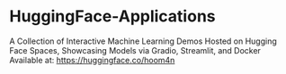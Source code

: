 # HuggingFace-Applications
A Collection of Interactive Machine Learning Demos Hosted on Hugging Face Spaces, Showcasing Models via Gradio, Streamlit, and Docker
Available at: <a href="https://huggingface.co/hoom4n">https://huggingface.co/hoom4n</a>
